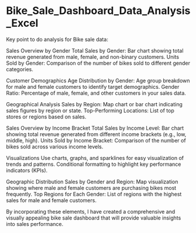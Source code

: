 # Bike_Sale_Dashboard_Data_Analysis_Excel
Key point to do analysis for Bike sale data:

Sales Overview by Gender
Total Sales by Gender: Bar chart showing total revenue generated from male, female, and non-binary customers.
Units Sold by Gender: Comparison of the number of bikes sold to different gender categories.

Customer Demographics
Age Distribution by Gender: Age group breakdown for male and female customers to identify target demographics.
Gender Ratio: Percentage of male, female, and other customers in your sales data.

Geographical Analysis
Sales by Region: Map chart or bar chart indicating sales figures by region or state.
Top-Performing Locations: List of top stores or regions based on sales.

Sales Overview by Income Bracket
Total Sales by Income Level: Bar chart showing total revenue generated from different income brackets (e.g., low, middle, high).
Units Sold by Income Bracket: Comparison of the number of bikes sold across various income levels.

Visualizations
Use charts, graphs, and sparklines for easy visualization of trends and patterns.
Conditional formatting to highlight key performance indicators (KPIs).

Geographic Distribution
Sales by Gender and Region: Map visualization showing where male and female customers are purchasing bikes most frequently.
Top Regions for Each Gender: List of regions with the highest sales for male and female customers.

By incorporating these elements, I have created a comprehensive and visually appealing bike sale dashboard that will provide valuable insights into sales performance.
